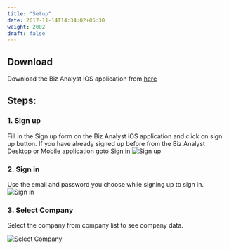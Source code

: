 ```yaml
---
title: "Setup"
date: 2017-11-14T14:34:02+05:30
weight: 2002
draft: false
---
```


## Download

Download the Biz Analyst iOS application from [here](https://itunes.apple.com/us/app/biz-analyst/id1164789740)

## Steps: 
### 1. Sign up

Fill in the Sign up form on the Biz Analyst iOS application and click on sign up button. 
If you have already signed up before from the Biz Analyst Desktop or Mobile application goto [Sign in](#2-sign-in)
![Sign up](../../../images/ios/45_signup.png "Sign up")

### 2. Sign in

Use the email and password you choose while signing up to sign in.
![Sign in](../../../images/ios/46_signin.png "Sign in")

### 3. Select Company

Select the company from company list to see company data.

![Select Company](../../../images/ios/40_1_change_company.png "Select Company")
